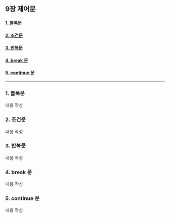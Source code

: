 ## 9장 제어문

#### [1. 블록문](#1-블록문-1)
#### [2. 조건문](#2-조건문-1)
#### [3. 반복문](#3-반복문-1)
#### [4. break 문](#4-break-문-1)
#### [5. continue 문](#5-continue-문-1)

***

### 1. 블록문

내용 작성

### 2. 조건문

내용 작성

### 3. 반복문

내용 작성

### 4. break 문

내용 작성

### 5. continue 문

내용 작성

